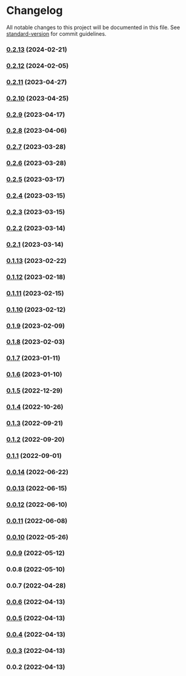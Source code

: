 # Changelog

All notable changes to this project will be documented in this file. See [standard-version](https://github.com/conventional-changelog/standard-version) for commit guidelines.

### [0.2.13](https://github.com/SethEden/haystacks-constants/compare/v0.2.12...v0.2.13) (2024-02-21)

### [0.2.12](https://github.com/SethEden/haystacks-constants/compare/v0.2.11...v0.2.12) (2024-02-05)

### [0.2.11](https://github.com/SethEden/haystacks-constants/compare/v0.2.10...v0.2.11) (2023-04-27)

### [0.2.10](https://github.com/SethEden/haystacks-constants/compare/v0.2.9...v0.2.10) (2023-04-25)

### [0.2.9](https://github.com/SethEden/haystacks-constants/compare/v0.2.8...v0.2.9) (2023-04-17)

### [0.2.8](https://github.com/SethEden/haystacks-constants/compare/v0.2.7...v0.2.8) (2023-04-06)

### [0.2.7](https://github.com/SethEden/haystacks-constants/compare/v0.2.6...v0.2.7) (2023-03-28)

### [0.2.6](https://github.com/SethEden/haystacks-constants/compare/v0.2.5...v0.2.6) (2023-03-28)

### [0.2.5](https://github.com/SethEden/haystacks-constants/compare/v0.2.4...v0.2.5) (2023-03-17)

### [0.2.4](https://github.com/SethEden/haystacks-constants/compare/v0.2.3...v0.2.4) (2023-03-15)

### [0.2.3](https://github.com/SethEden/haystacks-constants/compare/v0.2.2...v0.2.3) (2023-03-15)

### [0.2.2](https://github.com/SethEden/haystacks-constants/compare/v0.2.1...v0.2.2) (2023-03-14)

### [0.2.1](https://github.com/SethEden/haystacks-constants/compare/v0.1.13...v0.2.1) (2023-03-14)

### [0.1.13](https://github.com/SethEden/haystacks-constants/compare/v0.1.12...v0.1.13) (2023-02-22)

### [0.1.12](https://github.com/SethEden/haystacks-constants/compare/v0.1.11...v0.1.12) (2023-02-18)

### [0.1.11](https://github.com/SethEden/haystacks-constants/compare/v0.1.10...v0.1.11) (2023-02-15)

### [0.1.10](https://github.com/SethEden/haystacks-constants/compare/v0.1.9...v0.1.10) (2023-02-12)

### [0.1.9](https://github.com/SethEden/haystacks-constants/compare/v0.1.8...v0.1.9) (2023-02-09)

### [0.1.8](https://github.com/SethEden/haystacks-constants/compare/v0.1.7...v0.1.8) (2023-02-03)

### [0.1.7](https://github.com/SethEden/haystacks-constants/compare/v0.1.6...v0.1.7) (2023-01-11)

### [0.1.6](https://github.com/SethEden/haystacks-constants/compare/v0.1.5...v0.1.6) (2023-01-10)

### [0.1.5](https://github.com/SethEden/haystacks-constants/compare/v0.1.4...v0.1.5) (2022-12-29)

### [0.1.4](https://github.com/SethEden/haystacks-constants/compare/v0.1.3...v0.1.4) (2022-10-26)

### [0.1.3](https://github.com/SethEden/haystacks-constants/compare/v0.1.2...v0.1.3) (2022-09-21)

### [0.1.2](https://github.com/SethEden/haystacks-constants/compare/v0.1.1...v0.1.2) (2022-09-20)

### [0.1.1](https://github.com/SethEden/haystacks-constants/compare/v0.0.14...v0.1.1) (2022-09-01)

### [0.0.14](https://github.com/SethEden/haystacks-constants/compare/v0.0.13...v0.0.14) (2022-06-22)

### [0.0.13](https://github.com/SethEden/haystacks-constants/compare/v0.0.12...v0.0.13) (2022-06-15)

### [0.0.12](https://github.com/SethEden/haystacks-constants/compare/v0.0.11...v0.0.12) (2022-06-10)

### [0.0.11](https://github.com/SethEden/haystacks-constants/compare/v0.0.10...v0.0.11) (2022-06-08)

### [0.0.10](https://github.com/SethEden/haystacks-constants/compare/v0.0.9...v0.0.10) (2022-05-26)

### [0.0.9](https://github.com/SethEden/haystacks-constants/compare/v0.0.8...v0.0.9) (2022-05-12)

### 0.0.8 (2022-05-10)

### 0.0.7 (2022-04-28)

### [0.0.6](https://github.com/SethEden/haystacks-constants/compare/v0.0.5...v0.0.6) (2022-04-13)

### [0.0.5](https://github.com/SethEden/haystacks-constants/compare/v0.0.4...v0.0.5) (2022-04-13)

### [0.0.4](https://github.com/SethEden/haystacks-constants/compare/v0.0.3...v0.0.4) (2022-04-13)

### [0.0.3](https://github.com/SethEden/haystacks-constants/compare/v0.0.2...v0.0.3) (2022-04-13)

### 0.0.2 (2022-04-13)

